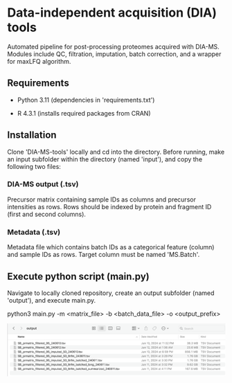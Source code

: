 # Data-independent acquisition (DIA) tools

Automated pipeline for post-processing proteomes acquired with DIA-MS. Modules include QC, filtration, imputation, batch correction, and a wrapper for maxLFQ algorithm.

## Requirements

- Python 3.11 (dependencies in 'requirements.txt')

- R 4.3.1 (installs required packages from CRAN)

## Installation 

Clone 'DIA-MS-tools' locally and cd into the directory. Before running, make an input subfolder within the directory (named 'input'), and copy the following two files:

### DIA-MS output (.tsv)

Precursor matrix containing sample IDs as columns and precursor intensities as rows. Rows should be indexed by protein and fragment ID (first and second columns). 

### Metadata (.tsv)

Metadata file which contains batch IDs as a categorical feature (column) and sample IDs as rows. Target column must be named 'MS.Batch'.

## Execute python script (main.py)

Navigate to locally cloned repository, create an output subfolder (named 'output'), and execute main.py.

python3 main.py -m <matrix_file> -b <batch_data_file> -o <output_prefix>

![output directory](https://github.com/BasuShaon/DIA-MS-tools/blob/main/screen.png)
